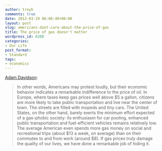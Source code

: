 ```yaml
---
author: troyh
comments: true
date: 2012-03-29 06:00:40+00:00
layout: post
slug: americans-dont-care-about-the-price-of-gas
title: The price of gas doesn't matter
wordpress_id: 6208
categories:
- Our Life
post_format:
- Standard
tags:
- economics
---
```


[Adam Davidson](http://www.nytimes.com/2012/04/01/magazine/rising-gas-prices-dont-actually-affect-americans-behavior.html?partner=rss&emc=rss):



<blockquote>In other words, Americans may protest loudly, but their economic behavior indicates a remarkable indifference to the price of oil. In Europe, where taxes keep gas prices well above $5 a gallon, citizens are more likely to take public transportation and live near the center of town. The streets are filled with mopeds and tiny cars. The United States, on the other hand, barely exerts the minimum effort expected of a gas-phobic society: its enthusiasm for car pooling, enhanced public transportation and fuel-efficient vehicles remains relatively low. The average American even spends more gas money on social and recreational trips (about $13 a week, on average) than on their commutes to and from work (around $8). If gas prices truly damage the quality of our lives, we have done a remarkable job of hiding it.</blockquote>
